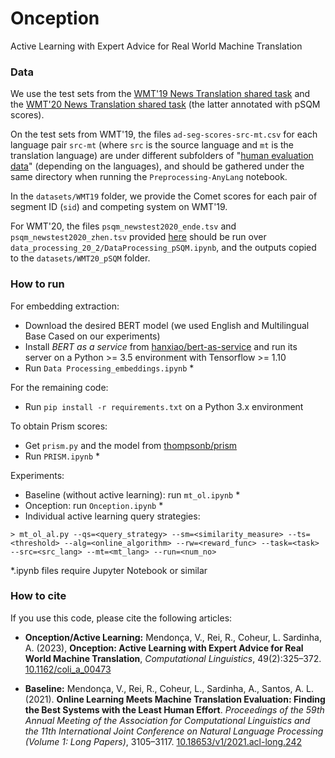 # Onception

Active Learning with Expert Advice for Real World Machine Translation


### Data

We use the test sets from the [WMT'19 News Translation shared task](http://statmt.org/wmt19/translation-task.html) and the [WMT'20 News Translation shared task](https://github.com/google/wmt-mqm-human-evaluation) (the latter annotated with pSQM scores).

On the test sets from WMT'19, the files `ad-seg-scores-src-mt.csv` for each language pair `src-mt` (where `src` is the source language and `mt` is the translation language) are under different subfolders of "[human evaluation data](https://www.computing.dcu.ie/~ygraham/newstest2019-humaneval.tar.gz)" (depending on the languages), and should be gathered under the same directory when running the `Preprocessing-AnyLang` notebook. 

In the `datasets/WMT19` folder, we provide the Comet scores for each pair of segment ID (`sid`) and competing system on WMT'19.

For WMT'20, the files `psqm_newstest2020_ende.tsv` and `psqm_newstest2020_zhen.tsv` provided [here](https://github.com/google/wmt-mqm-human-evaluation/tree/main/newstest2020) should be run over `data_processing_20_2/DataProcessing_pSQM.ipynb`, and the outputs copied to the `datasets/WMT20_pSQM` folder. 

### How to run

For embedding extraction:
- Download the desired BERT model (we used English and Multilingual Base Cased on our experiments)
- Install *BERT as a service* from [hanxiao/bert-as-service](https://github.com/hanxiao/bert-as-service) and run its server on a Python >= 3.5 environment with Tensorflow >= 1.10
- Run `Data Processing_embeddings.ipynb` *

For the remaining code:
- Run `pip install -r requirements.txt` on a Python 3.x environment

To obtain Prism scores:
- Get `prism.py` and the model from [thompsonb/prism](https://github.com/thompsonb/prism)
- Run `PRISM.ipynb` *

Experiments: 
- Baseline (without active learning): run `mt_ol.ipynb` *
- Onception: run `Onception.ipynb` *
- Individual active learning query strategies: 

```
> mt_ol_al.py --qs=<query_strategy> --sm=<similarity_measure> --ts=<threshold> --alg=<online_algorithm> --rw=<reward_func> --task=<task> --src=<src_lang> --mt=<mt_lang> --run=<num_no>
```

*.ipynb files require Jupyter Notebook or similar

### How to cite

If you use this code, please cite the following articles:

- **Onception/Active Learning:** Mendonça, V., Rei, R., Coheur, L. Sardinha, A. (2023), **Onception: Active Learning with Expert Advice for Real World Machine Translation**, *Computational Linguistics*, 49(2):325–372. [10.1162/coli_a_00473](https://aclanthology.org/2023.cl-2.3/)

- **Baseline:** Mendonça, V., Rei, R., Coheur, L., Sardinha, A., Santos, A. L. (2021). **Online Learning Meets Machine Translation Evaluation: Finding the Best Systems with the Least Human Effort**. *Proceedings of the 59th Annual Meeting of the Association for Computational Linguistics and the 11th International Joint Conference on Natural Language Processing (Volume 1: Long Papers)*, 3105–3117. [10.18653/v1/2021.acl-long.242](https://doi.org/10.18653/v1/2021.acl-long.242)
